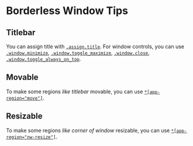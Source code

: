 # Borderless Window Tips

## Titlebar

You can assign title with [`.assign.title`](../../js_api/un_assign/#assigntitlehtml-object).
For window controls, you can use [`.window.minimize`](`../../js_api/window/#minimize`), [`.window.toggle_maximize`](`../../js_api/window/#toggle_maximize`), [`.window.close`](`../../js_api/window/#close`), [`.window.toggle_always_on_top`](`../../js_api/window/#toggle_always_on_top`).

## Movable

To make some regions _like titlebar_ movable, you can use [`*[app-region="move"]`](`../../html_css_api/app_region/#move`).

## Resizable

To make some regions _like corner of window_ resizable, you can use [`*[app-region="nw-resize"]`](`../../html_css_api/app_region/#nw-resize`).
